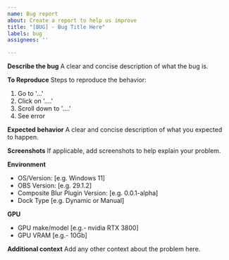 ```yaml
---
name: Bug report
about: Create a report to help us improve
title: "[BUG] - Bug Title Here"
labels: bug
assignees: ''

---
```


**Describe the bug**
A clear and concise description of what the bug is.

**To Reproduce**
Steps to reproduce the behavior:
1. Go to '...'
2. Click on '....'
3. Scroll down to '....'
4. See error

**Expected behavior**
A clear and concise description of what you expected to happen.

**Screenshots**
If applicable, add screenshots to help explain your problem.

**Environment**
 - OS/Version: [e.g. Windows 11]
 - OBS Version: [e.g. 29.1.2]
 - Composite Blur Plugin Version: [e.g. 0.0.1-alpha]
 - Dock Type [e.g. Dynamic or Manual]

**GPU**
 - GPU make/model [e.g.- nvidia RTX 3800]
 - GPU VRAM [e.g.- 10Gb]

**Additional context**
Add any other context about the problem here.